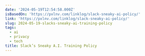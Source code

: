 ```yaml
---
date: '2024-05-19T12:54:58.000Z'
isBasedOn: 'https://pxlnv.com/linklog/slack-sneaky-ai-policy/'
link: 'https://pxlnv.com/linklog/slack-sneaky-ai-policy/'
slug: 2024-05-19-slacks-sneaky-ai-training-policy
tags:
  - ai
  - privacy
  - tech
title: Slack’s Sneaky A.I. Training Policy
---
```

 

